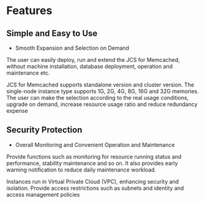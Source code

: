 # Features
## Simple and Easy to Use
- Smooth Expansion and Selection on Demand

The user can easily deploy, run and extend the JCS for Memcached, without machine installation, database deployment, operation and maintenance etc.

JCS for Memcached supports standalone version and cluster version. The single-node instance type supports 1G, 2G, 4G, 8G, 16G and 32G memories. The user can make the selection according to the real usage conditions, upgrade on demand, increase resource usage ratio and reduce redundancy expense

## Security Protection
- Overall Monitoring and Convenient Operation and Maintenance

Provide functions such as monitoring for resource running status and performance, stability maintenance and so on. It also provides early warning notification to reduce daily maintenance workload.

Instances run in Virtual Private Cloud (VPC), enhancing security and isolation. Provide access restrictions such as subnets and identity and access management policies
